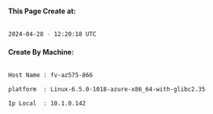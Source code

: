 
   
#### This Page Create at:

```bash

2024-04-28 - 12:20:18 UTC

```

#### Create By Machine:

```bash

Host Name : fv-az575-866

platform  : Linux-6.5.0-1018-azure-x86_64-with-glibc2.35

Ip Local  : 10.1.0.142

```

